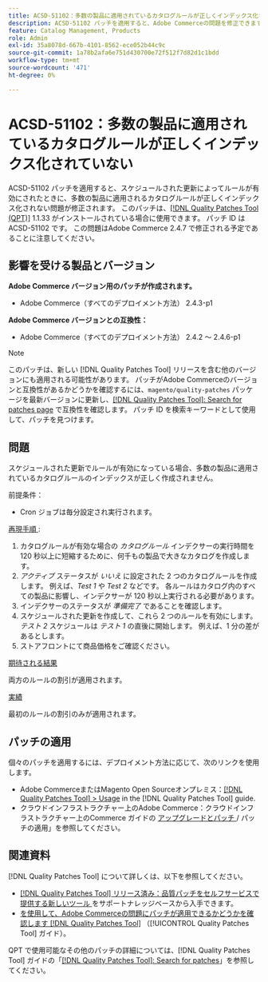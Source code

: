 ```yaml
---
title: ACSD-51102：多数の製品に適用されているカタログルールが正しくインデックス化されていない
description: ACSD-51102 パッチを適用すると、Adobe Commerceの問題を修正できます。この問題では、スケジュールされた更新によってルールが有効になると、多数の商品に適用されるカタログルールのインデックスが正しく作成されません。
feature: Catalog Management, Products
role: Admin
exl-id: 35a8078d-667b-4101-8562-ece052b44c9c
source-git-commit: 1a78b2afa6e751d430700e72f512f7d82d1c1bdd
workflow-type: tm+mt
source-wordcount: '471'
ht-degree: 0%

---
```


# ACSD-51102：多数の製品に適用されているカタログルールが正しくインデックス化されていない

ACSD-51102 パッチを適用すると、スケジュールされた更新によってルールが有効にされたときに、多数の製品に適用されるカタログルールが正しくインデックス化されない問題が修正されます。 このパッチは、[[!DNL Quality Patches Tool (QPT)]](https://experienceleague.adobe.com/en/docs/commerce-knowledge-base/kb/announcements/commerce-announcements/magento-quality-patches-released-new-tool-to-self-serve-quality-patches) 1.1.33 がインストールされている場合に使用できます。 パッチ ID は ACSD-51102 です。 この問題はAdobe Commerce 2.4.7 で修正される予定であることに注意してください。

## 影響を受ける製品とバージョン

**Adobe Commerce バージョン用のパッチが作成されます。**

* Adobe Commerce（すべてのデプロイメント方法） 2.4.3-p1

**Adobe Commerce バージョンとの互換性：**

* Adobe Commerce（すべてのデプロイメント方法） 2.4.2 ～ 2.4.6-p1

>[!NOTE]
>
>このパッチは、新しい [!DNL Quality Patches Tool] リリースを含む他のバージョンにも適用される可能性があります。 パッチがAdobe Commerceのバージョンと互換性があるかどうかを確認するには、`magento/quality-patches` パッケージを最新バージョンに更新し、[[!DNL Quality Patches Tool]: Search for patches page](https://experienceleague.adobe.com/tools/commerce-quality-patches/index.html) で互換性を確認します。 パッチ ID を検索キーワードとして使用して、パッチを見つけます。

## 問題

スケジュールされた更新でルールが有効になっている場合、多数の製品に適用されているカタログルールのインデックスが正しく作成されません。

前提条件：

* Cron ジョブは毎分設定され実行されます。

<u> 再現手順 </u>:

1. カタログルールが有効な場合の *カタログルール* インデクサーの実行時間を 120 秒以上に短縮するために、何千もの製品で大きなカタログを作成します。
2. *アクティブ* ステータスが *いいえ* に設定された 2 つのカタログルールを作成します。  例えば、*Test 1* や *Test 2* などです。 各ルールはカタログ内のすべての製品に影響し、インデクサーが 120 秒以上実行される必要があります。
3. インデクサーのステータスが *準備完了* であることを確認します。
4. スケジュールされた更新を作成して、これら 2 つのルールを有効にします。 *テスト 2* スケジュールは *テスト 1* の直後に開始します。 例えば、1 分の差があるとします。
5. ストアフロントにて商品価格をご確認ください。

<u> 期待される結果 </u>

両方のルールの割引が適用されます。

<u> 実績 </u>

最初のルールの割引のみが適用されます。

## パッチの適用

個々のパッチを適用するには、デプロイメント方法に応じて、次のリンクを使用します。

* Adobe CommerceまたはMagento Open Sourceオンプレミス：[[!DNL Quality Patches Tool] > Usage](/help/tools/quality-patches-tool/usage.md) in the [!DNL Quality Patches Tool] guide.
* クラウドインフラストラクチャー上のAdobe Commerce：クラウドインフラストラクチャー上のCommerce ガイドの [ アップグレードとパッチ ](https://experienceleague.adobe.com/docs/commerce-cloud-service/user-guide/develop/upgrade/apply-patches.html)/ パッチの適用」を参照してください。

## 関連資料

[!DNL Quality Patches Tool] について詳しくは、以下を参照してください。

* [[!DNL Quality Patches Tool]  リリース済み：品質パッチをセルフサービスで提供する新しいツール ](https://experienceleague.adobe.com/en/docs/commerce-knowledge-base/kb/announcements/commerce-announcements/magento-quality-patches-released-new-tool-to-self-serve-quality-patches) をサポートナレッジベースから入手できます。
* [ を使用して、Adobe Commerceの問題にパッチが適用できるかどうかを確認します  [!DNL Quality Patches Tool]](/help/tools/quality-patches-tool/patches-available-in-qpt/check-patch-for-magento-issue-with-magento-quality-patches.md) （[!UICONTROL Quality Patches Tool] ガイド）。


QPT で使用可能なその他のパッチの詳細については、[!DNL Quality Patches Tool] ガイドの「[[!DNL Quality Patches Tool]: Search for patches](<https://experienceleague.adobe.com/tools/commerce-quality-patches/index.html>)」を参照してください。
